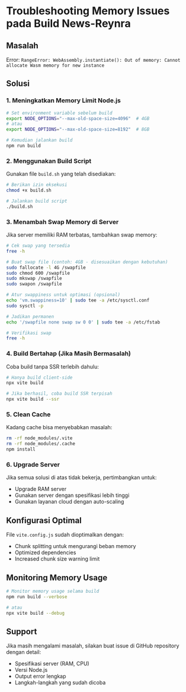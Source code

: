 # Troubleshooting Memory Issues pada Build News-Reynra

## Masalah
Error: `RangeError: WebAssembly.instantiate(): Out of memory: Cannot allocate Wasm memory for new instance`

## Solusi

### 1. Meningkatkan Memory Limit Node.js
```bash
# Set environment variable sebelum build
export NODE_OPTIONS="--max-old-space-size=4096"  # 4GB
# atau
export NODE_OPTIONS="--max-old-space-size=8192"  # 8GB

# Kemudian jalankan build
npm run build
```

### 2. Menggunakan Build Script
Gunakan file `build.sh` yang telah disediakan:
```bash
# Berikan izin eksekusi
chmod +x build.sh

# Jalankan build script
./build.sh
```

### 3. Menambah Swap Memory di Server
Jika server memiliki RAM terbatas, tambahkan swap memory:

```bash
# Cek swap yang tersedia
free -h

# Buat swap file (contoh: 4GB - disesuaikan dengan kebutuhan)
sudo fallocate -l 4G /swapfile
sudo chmod 600 /swapfile
sudo mkswap /swapfile
sudo swapon /swapfile

# Atur swappiness untuk optimasi (opsional)
echo 'vm.swappiness=10' | sudo tee -a /etc/sysctl.conf
sudo sysctl -p

# Jadikan permanen
echo '/swapfile none swap sw 0 0' | sudo tee -a /etc/fstab

# Verifikasi swap
free -h
```

### 4. Build Bertahap (Jika Masih Bermasalah)
Coba build tanpa SSR terlebih dahulu:
```bash
# Hanya build client-side
npx vite build

# Jika berhasil, coba build SSR terpisah
npx vite build --ssr
```

### 5. Clean Cache
Kadang cache bisa menyebabkan masalah:
```bash
rm -rf node_modules/.vite
rm -rf node_modules/.cache
npm install
```

### 6. Upgrade Server
Jika semua solusi di atas tidak bekerja, pertimbangkan untuk:
- Upgrade RAM server
- Gunakan server dengan spesifikasi lebih tinggi
- Gunakan layanan cloud dengan auto-scaling

## Konfigurasi Optimal

File `vite.config.js` sudah dioptimalkan dengan:
- Chunk splitting untuk mengurangi beban memory
- Optimized dependencies
- Increased chunk size warning limit

## Monitoring Memory Usage
```bash
# Monitor memory usage selama build
npm run build --verbose

# atau
npx vite build --debug
```

## Support
Jika masih mengalami masalah, silakan buat issue di GitHub repository dengan detail:
- Spesifikasi server (RAM, CPU)
- Versi Node.js
- Output error lengkap
- Langkah-langkah yang sudah dicoba

